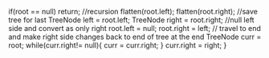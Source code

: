 if(root == null)
return;
//recursion
flatten(root.left);
flatten(root.right);
//save tree for last
TreeNode left = root.left;
TreeNode right = root.right;
//null left side and convert as only right
root.left = null;
root.right = left;
// travel to end and make right side changes back to end of tree at the end
TreeNode curr = root;
while(curr.right!= null){
curr = curr.right;
}
curr.right = right;
}